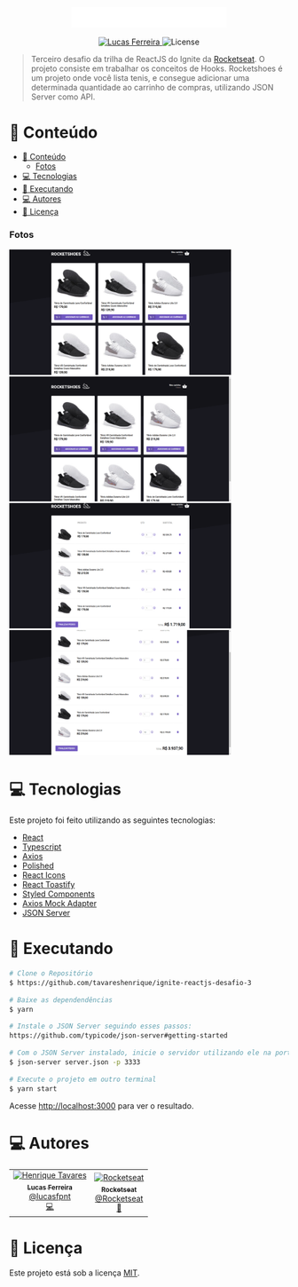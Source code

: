 <p align="center">
   <img src="https://raw.githubusercontent.com/tavareshenrique/ignite-reactjs-desafio-3/6c98cc80390f190f6e9af73e8390f13f70d87840/src/assets/images/logo.svg" alt="Rocketshoes" width="280"/>
</p>

<p align="center">
   <a href="https://www.linkedin.com/in/lucasfpnt/">
      <img alt="Lucas Ferreira" src="https://img.shields.io/badge/-Lucas Ferreira-2A2C39?style=flat&logo=Linkedin&logoColor=white" />
   </a>

  <img alt="License" src="https://img.shields.io/badge/license-MIT-8257E6">
</p>

> Terceiro desafio da trilha de ReactJS do Ignite da [Rocketseat](https://github.com/Rocketseat). O projeto consiste em trabalhar os conceitos de Hooks. Rocketshoes é um projeto onde você lista tenis, e consegue adicionar uma determinada quantidade ao carrinho de compras, utilizando JSON Server como API.
# :pushpin: Conteúdo

- [:pushpin: Conteúdo](#pushpin-conteúdo)
    - [Fotos](#fotos)
- [:computer: Tecnologias](#computer-tecnologias)
- [:construction_worker: Executando](#construction_worker-executando)
- [:computer: Autores](#computer-autores)
- [:closed_book: Licença](#closed_book-licença)

### Fotos

<div>
   <img src="https://raw.githubusercontent.com/tavareshenrique/ignite-reactjs-desafio-3/master/src/assets/previews/preview1.png" width="400px" />
   <img src="https://raw.githubusercontent.com/tavareshenrique/ignite-reactjs-desafio-3/master/src/assets/previews/preview2.gif" width="400px" />
   <img src="https://raw.githubusercontent.com/tavareshenrique/ignite-reactjs-desafio-3/master/src/assets/previews/preview3.png" width="400px" />
   <img src="https://raw.githubusercontent.com/tavareshenrique/ignite-reactjs-desafio-3/master/src/assets/previews/preview4.gif" width="400px" />
</div>

# :computer: Tecnologias

Este projeto foi feito utilizando as seguintes tecnologias:

- [React](https://reactjs.org/)
- [Typescript](https://www.typescriptlang.org/)
- [Axios](https://github.com/axios/axios)
- [Polished](https://github.com/styled-components/polished)
- [React Icons](https://react-icons.github.io/react-icons)
- [React Toastify](https://github.com/fkhadra/react-toastify)
- [Styled Components](https://github.com/styled-components/styled-components)
- [Axios Mock Adapter](https://github.com/ctimmerm/axios-mock-adapter)
- [JSON Server](https://github.com/typicode/json-server)

# :construction_worker: Executando

```bash
# Clone o Repositório
$ https://github.com/tavareshenrique/ignite-reactjs-desafio-3
```

```bash
# Baixe as dependendências
$ yarn
```

```bash
# Instale o JSON Server seguindo esses passos:
https://github.com/typicode/json-server#getting-started
```

```bash
# Com o JSON Server instalado, inicie o servidor utilizando ele na porta 3333:
$ json-server server.json -p 3333
```

```bash
# Execute o projeto em outro terminal
$ yarn start
```

Acesse <http://localhost:3000> para ver o resultado.

# :computer: Autores


<table>
  <tr>
    <td align="center">
      <a href="http://github.com/lucasf5/">
        <img src="https://avatars.githubusercontent.com/u/49257942?s=400&u=97408bb77fec617d75b392c70feac7b96b7114dd&v=4" width="100px;" alt="Henrique Tavares"/>
        <br />
        <sub>
          <b>Lucas Ferreira</b>
        </sub>
       </a>
       <br />
       <a href="https://www.linkedin.com/in/lucasfpnt/" title="Linkedin">@lucasfpnt</a>
       <br />
       <a href="https://www.linkedin.com/in/lucasfpnt/" title="Code">💻</a>
    </td>
    <td align="center">
      <a href="https://github.com/Rocketseat">
        <img src="https://avatars0.githubusercontent.com/u/28929274?s=200&v=4" width="100px;" alt="Rocketseat"/>
        <br />
        <sub>
          <b>Rocketseat</b>
        </sub>
       </a>
       <br />
       <a href="https://github.com/Rocketseat" title="Linkedin">@Rocketseat</a>
       <br />
       <a href="https://avatars.githubusercontent.com/u/49257942?s=400&u=97408bb77fec617d75b392c70feac7b96b7114dd&v=4" title="Creators">🚀</a>
    </td>
  </tr>
</table>

# :closed_book: Licença

Este projeto está sob a licença [MIT](./LICENSE).